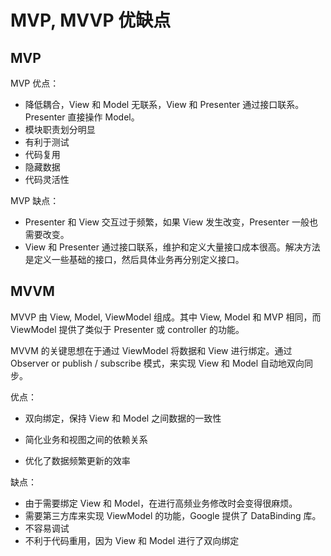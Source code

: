 # MVP, MVVP 优缺点

## MVP

MVP 优点：

* 降低耦合，View 和 Model 无联系，View 和 Presenter 通过接口联系。Presenter 直接操作 Model。
* 模块职责划分明显
* 有利于测试
* 代码复用
* 隐藏数据
* 代码灵活性

MVP 缺点：

* Presenter 和 View 交互过于频繁，如果 View 发生改变，Presenter 一般也需要改变。
* View 和 Presenter 通过接口联系，维护和定义大量接口成本很高。解决方法是定义一些基础的接口，然后具体业务再分别定义接口。

## MVVM

MVVP 由 View, Model, ViewModel 组成。其中 View, Model 和 MVP 相同，而 ViewModel 提供了类似于 Presenter 或 controller 的功能。

MVVM 的关键思想在于通过 ViewModel 将数据和 View 进行绑定。通过 Observer or publish / subscribe 模式，来实现 View 和 Model 自动地双向同步。

优点：

* 双向绑定，保持 View 和 Model 之间数据的一致性

* 简化业务和视图之间的依赖关系
* 优化了数据频繁更新的效率

缺点：

* 由于需要绑定 View 和 Model，在进行高频业务修改时会变得很麻烦。
* 需要第三方库来实现 ViewModel 的功能，Google 提供了 DataBinding 库。
* 不容易调试
* 不利于代码重用，因为 View 和 Model 进行了双向绑定